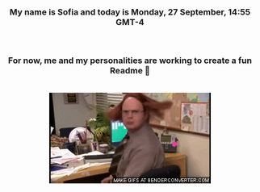 


<div align="center">
<h3 >My name is Sofia and today is Monday, 27 September, 14:55 GMT-4</h3><br>
<h3 >For now, me and my personalities are working to create a fun Readme 👋
</h3><br>
<img src='img/dwight.gif' alt='working...'/>
</div>
